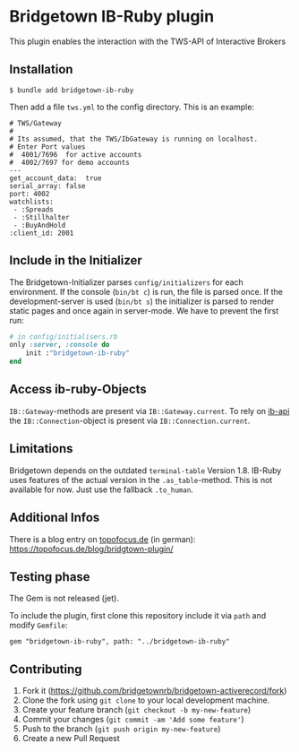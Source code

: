 # Bridgetown IB-Ruby  plugin

This plugin enables the interaction with the TWS-API of Interactive Brokers

## Installation

```
$ bundle add bridgetown-ib-ruby
```

Then add a file `tws.yml` to the config directory. This is an example:

```
# TWS/Gateway
#
# Its assumed, that the TWS/IbGateway is running on localhost.
# Enter Port values 
#  4001/7696  for active accounts
#  4002/7697 for demo accounts
---
get_account_data:  true
serial_array: false
port: 4002
watchlists: 
 - :Spreads
 - :Stillhalter
 - :BuyAndHold 
:client_id: 2001

```

## Include in the Initializer

The Bridgetown-Initializer parses `config/initializers` for each environment. If the console (`bin/bt c`) is run,
the file is parsed once. If the development-server is used (`bin/bt s`) the initializer is parsed to render static pages
and once again in server-mode. We have to prevent the first run:

```ruby 
# in config/initialisers.rb
only :server, :console do
    init :"bridgetown-ib-ruby"
end
```

## Access ib-ruby-Objects

`IB::Gateway`-methods are present via `IB::Gateway.current`.
To rely on [ib-api](https://github.com/ib-ruby/ib-api) the `IB::Connection`-object is present via `IB::Connection.current`.  

## Limitations

Bridgetown depends on the outdated `terminal-table` Version 1.8. IB-Ruby uses features of 
the actual version in the `.as_table`-method. This is not available for now. Just use the 
fallback `.to_human`.

## Additional Infos
There is a blog entry on [topofocus.de](https://topofocus.de) (in german):  https://topofocus.de/blog/bridgtown-plugin/

## Testing phase

The Gem is not released (jet).

To include the plugin, first clone this repository include it via `path` and    
modify `Gemfile`:
```
gem "bridgetown-ib-ruby", path: "../bridgetown-ib-ruby"
```

## Contributing

1. Fork it (https://github.com/bridgetownrb/bridgetown-activerecord/fork)
2. Clone the fork using `git clone` to your local development machine.
3. Create your feature branch (`git checkout -b my-new-feature`)
4. Commit your changes (`git commit -am 'Add some feature'`)
5. Push to the branch (`git push origin my-new-feature`)
6. Create a new Pull Request
